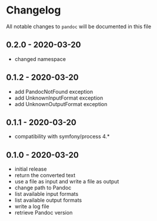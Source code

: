 # Changelog

All notable changes to `pandoc` will be documented in this file

## 0.2.0 - 2020-03-20

- changed namespace

## 0.1.2 - 2020-03-20

- add PandocNotFound exception
- add UnknownInputFormat exception
- add UnknownOutputFormat exception

## 0.1.1 - 2020-03-20

- compatibility with symfony/process 4.*

## 0.1.0 - 2020-03-20

- initial release
- return the converted text
- use a file as input and write a file as output
- change path to Pandoc
- list available input formats
- list available output formats
- write a log file
- retrieve Pandoc version
